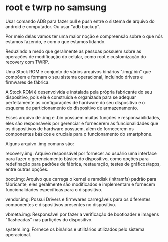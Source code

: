 # root e twrp no samsung

Usar comando ADB para fazer pull e push entre o sistema de arquivo do android e computador.
Ou usar "adb backup".

Por meio delas vamos ter uma maior noção e compreensão sobre o que nós estamos fazendo, e com o que estamos lidando.

Reduzindo a medo que geralmente as pessoas possuem sobre as operações de modificação do celular, como root e customização do recovery com TWRP.

Uma Stock ROM é conjunto de vários arquivos binários ".img/.bin" que compõem e formam o seu sistema operacional, incluindo drivers e firmwares de fábrica.

A Stock ROM é desenvolvida e instalada pela própria fabricante do seu dispositivo, pois ela é construida e organizada para se adequar perfeitamente as configurações de hardware do seu dispositivo e o esquema de particionamento do dispositivo de armazenamento.

Esses arquivo de .img e .bin possuem muitas funções e responsabilidades, eles são responsáveis por gerenciar e fornecerem as funcionalidades que os dispositivos de hardware possuem, além de fornecerem os componentes básicos e cruciais para o funcionamento do smartphone.

Alguns arquivo .img comuns são:

recovery.img: Arquivo responsável por fornecer ao usuário uma interface para fazer o gerenciamento básico do dispositivo, como opções para redefinação para padrões de fábrica, restauração, testes de gráficos/apps, entre outras opções.

boot.img: Arquivo que carrega o kernel e ramdisk (initramfs) padrão para fábricante, eles geralmente são modificados e implementam e fornecem funcionalidades específicas para o dispositivo.

vendor.img: Possui Drivers e firmwares carregáveis para os diferentes componentes e dispositivos presentes no dispositivo.

vbmeta.img: Responsável por fazer a verificação de bootloader e imagens "flasheadas" nas partições do dispositivo.

system.img: Fornece os binários e utilitários utilizados pelo sistema operacional.

